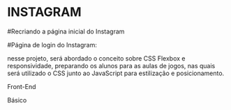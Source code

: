 # INSTAGRAM

#Recriando a página inicial do Instagram

#Página de login do Instagram: 

nesse projeto, será abordado o conceito sobre CSS Flexbox e responsividade, preparando os alunos para as aulas de jogos, nas quais será utilizado o CSS junto ao JavaScript para estilização e posicionamento.

Front-End

Básico

